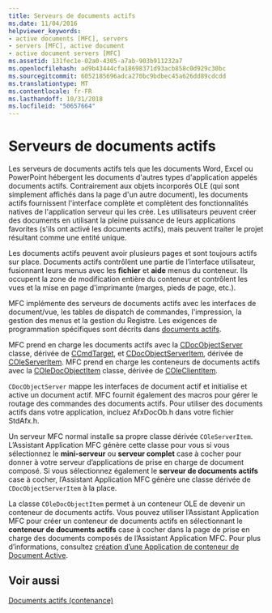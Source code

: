 ```yaml
---
title: Serveurs de documents actifs
ms.date: 11/04/2016
helpviewer_keywords:
- active documents [MFC], servers
- servers [MFC], active document
- active document servers [MFC]
ms.assetid: 131fec1e-02a0-4305-a7ab-903b911232a7
ms.openlocfilehash: ad9b43444cfa18698371d93acb858c0d929c30bc
ms.sourcegitcommit: 6052185696adca270bc9bdbec45a626dd89cdcdd
ms.translationtype: MT
ms.contentlocale: fr-FR
ms.lasthandoff: 10/31/2018
ms.locfileid: "50657664"
---
```

# <a name="active-document-servers"></a>Serveurs de documents actifs

Les serveurs de documents actifs tels que les documents Word, Excel ou PowerPoint hébergent les documents d'autres types d'application appelés documents actifs. Contrairement aux objets incorporés OLE (qui sont simplement affichés dans la page d'un autre document), les documents actifs fournissent l'interface complète et complètent des fonctionnalités natives de l'application serveur qui les crée. Les utilisateurs peuvent créer des documents en utilisant la pleine puissance de leurs applications favorites (s'ils ont activé les documents actifs), mais peuvent traiter le projet résultant comme une entité unique.

Les documents actifs peuvent avoir plusieurs pages et sont toujours actifs sur place. Documents actifs contrôlent une partie de l’interface utilisateur, fusionnant leurs menus avec les **fichier** et **aide** menus du conteneur. Ils occupent la zone de modification entière du conteneur et contrôlent les vues et la mise en page d'imprimante (marges, pieds de page, etc.).

MFC implémente des serveurs de documents actifs avec les interfaces de document/vue, les tables de dispatch de commandes, l'impression, la gestion des menus et la gestion du Registre. Les exigences de programmation spécifiques sont décrits dans [documents actifs](../mfc/active-documents.md).

MFC prend en charge les documents actifs avec la [CDocObjectServer](../mfc/reference/cdocobjectserver-class.md) classe, dérivée de [CCmdTarget](../mfc/reference/ccmdtarget-class.md), et [CDocObjectServerItem](../mfc/reference/cdocobjectserveritem-class.md), dérivée de [ COleServerItem](../mfc/reference/coleserveritem-class.md). MFC prend en charge les conteneurs de documents actifs avec la [COleDocObjectItem](../mfc/reference/coledocobjectitem-class.md) classe, dérivée de [COleClientItem](../mfc/reference/coleclientitem-class.md).

`CDocObjectServer` mappe les interfaces de document actif et initialise et active un document actif. MFC fournit également des macros pour gérer le routage des commandes des documents actifs. Pour utiliser des documents actifs dans votre application, incluez AfxDocOb.h dans votre fichier StdAfx.h.

Un serveur MFC normal installe sa propre classe dérivée `COleServerItem`. L’Assistant Application MFC génère cette classe pour vous si vous sélectionnez le **mini-serveur** ou **serveur complet** case à cocher pour donner à votre serveur d’applications de prise en charge de document composé. Si vous sélectionnez également le **serveur de documents actifs** case à cocher, l’Assistant Application MFC génère une classe dérivée de `CDocObjectServerItem` à la place.

La classe `COleDocObjectItem` permet à un conteneur OLE de devenir un conteneur de documents actifs. Vous pouvez utiliser l’Assistant Application MFC pour créer un conteneur de documents actifs en sélectionnant le **conteneur de documents actifs** case à cocher dans la page de prise en charge des documents composés de l’Assistant Application MFC. Pour plus d’informations, consultez [création d’une Application de conteneur de Document Active](../mfc/creating-an-active-document-container-application.md).

## <a name="see-also"></a>Voir aussi

[Documents actifs (contenance)](../mfc/active-document-containment.md)


